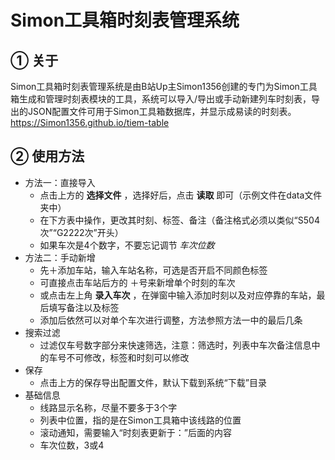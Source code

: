# Simon工具箱时刻表管理系统

## ① 关于
Simon工具箱时刻表管理系统是由B站Up主Simon1356创建的专门为Simon工具箱生成和管理时刻表模块的工具，系统可以导入/导出或手动新建列车时刻表，导出的JSON配置文件可用于Simon工具箱数据库，并显示成易读的时刻表。
https://Simon1356.github.io/tiem-table

## ② 使用方法
- 方法一：直接导入
  - 点击上方的 **选择文件** ，选择好后，点击 **读取** 即可（示例文件在data文件夹中）
  - 在下方表中操作，更改其时刻、标签、备注（备注格式必须以类似“S504次”“G2222次”开头）
  - 如果车次是4个数字，不要忘记调节 *车次位数*
- 方法二：手动新增
  - 先＋添加车站，输入车站名称，可选是否开启不同颜色标签
  - 可直接点击车站后方的 ＋号来新增单个时刻的车次
  - 或点击左上角 **录入车次** ，在弹窗中输入添加时刻以及对应停靠的车站，最后填写备注以及标签
  - 添加后依然可以对单个车次进行调整，方法参照方法一中的最后几条
- 搜索过滤
  - 过滤仅车号数字部分来快速筛选，注意：筛选时，列表中车次备注信息中的车号不可修改，标签和时刻可以修改
- 保存
  - 点击上方的保存导出配置文件，默认下载到系统“下载”目录
- 基础信息
  - 线路显示名称，尽量不要多于3个字
  - 列表中位置，指的是在Simon工具箱中该线路的位置
  - 滚动通知，需要输入“时刻表更新于：”后面的内容
  - 车次位数，3或4